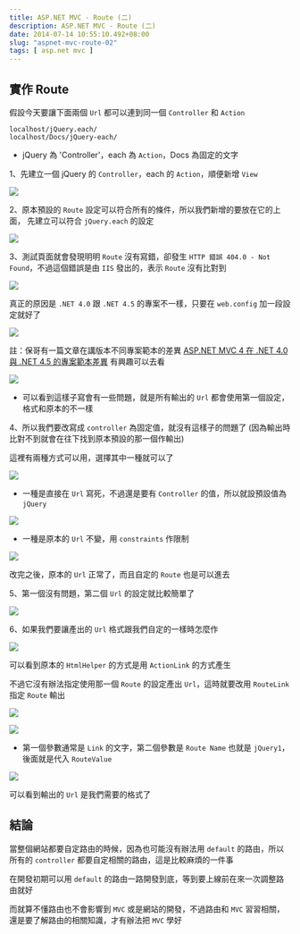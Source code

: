 ```yaml
---
title: ASP.NET MVC - Route (二)
description: ASP.NET MVC - Route (二)
date: 2014-07-14 10:55:10.492+08:00
slug: "aspnet-mvc-route-02"
tags: [ asp.net mvc ]
---
```


## 實作 Route

假設今天要讓下面兩個 `Url` 都可以連到同一個 `Controller` 和 `Action`

    localhost/jQuery.each/
    localhost/Docs/jQuery-each/

- jQuery 為 'Controller'，each 為 `Action`，Docs 為固定的文字

1、先建立一個 jQuery 的 `Controller`，each 的 `Action`，順便新增 `View`

![](./01.webp)

2、原本預設的 `Route` 設定可以符合所有的條件，所以我們新增的要放在它的上面，
先建立可以符合 `jQuery.each` 的設定

![](./02.webp)

3、測試頁面就會發現明明 `Route` 沒有寫錯，卻發生 `HTTP 錯誤 404.0 - Not Found`，不過這個錯誤是由 `IIS` 發出的，表示 `Route` 沒有比對到

![](./03.webp)

真正的原因是 `.NET 4.0` 跟 `.NET 4.5` 的專案不一樣，只要在 `web.config` 加一段設定就好了

![](./04.webp)

註：保哥有一篇文章在講版本不同專案範本的差異 [ASP.NET MVC 4 在 .NET 4.0 與 .NET 4.5 的專案範本差異](http://blog.miniasp.com/post/2013/06/24/ASPNET-MVC-4-IIS-runAllManagedModulesForAllRequests-ExtensionlessUrlHandler.aspx) 有興趣可以去看

![](./05.webp)

- 可以看到這樣子寫會有一些問題，就是所有輸出的 `Url` 都會使用第一個設定，格式和原本的不一樣

4、所以我們要改寫成 `controller` 為固定值，就沒有這樣子的問題了 (因為輸出時比對不到就會在往下找到原本預設的那一個作輸出)

這裡有兩種方式可以用，選擇其中一種就可以了

![](./06.webp)

- 一種是直接在 `Url` 寫死，不過還是要有 `Controller` 的值，所以就設預設值為 `jQuery`

![](./07.webp)

- 一種是原本的 `Url` 不變，用 `constraints` 作限制

![](./08.webp)

改完之後，原本的 `Url` 正常了，而且自定的 `Route` 也是可以進去

5、第一個沒有問題，第二個 `Url` 的設定就比較簡單了

![](./09.webp)

6、如果我們要讓產出的 `Url` 格式跟我們自定的一樣時怎麼作

![](./10.webp)

可以看到原本的 `HtmlHelper` 的方式是用 `ActionLink` 的方式產生

不過它沒有辦法指定使用那一個 `Route` 的設定產出 `Url`，這時就要改用 `RouteLink` 指定 `Route` 輸出

![](./11.webp)

![](./12.webp)

- 第一個參數通常是 `Link` 的文字，第二個參數是 `Route Name` 也就是 `jQuery1`，後面就是代入 `RouteValue`

![](./13.webp)

可以看到輸出的 `Url` 是我們需要的格式了

## 結論

當整個網站都要自定路由的時候，因為也可能沒有辦法用 `default` 的路由，所以所有的 `controller` 都要自定相關的路由，這是比較麻煩的一件事


在開發初期可以用 `default` 的路由一路開發到底，等到要上線前在來一次調整路由就好

而就算不懂路由也不會影響到 `MVC` 或是網站的開發，不過路由和 `MVC` 習習相關，還是要了解路由的相關知識，才有辦法把 `MVC` 學好
